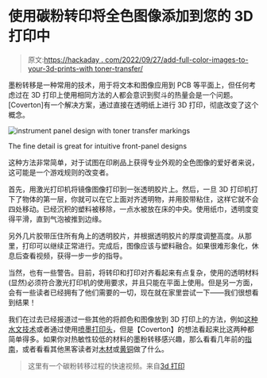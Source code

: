# 使用碳粉转印将全色图像添加到您的 3D 打印中

> 原文:[https://hackaday . com/2022/09/27/add-full-color-images-to-your-3d-prints-with toner-transfer/](https://hackaday.com/2022/09/27/add-full-color-images-to-your-3d-prints-with-toner-transfer/)

墨粉转移是一种常用的技术，用于将文本和图像应用到 PCB 等平面上，但任何考虑过在 3D 打印上使用相同方法的人都会意识到熨斗的热量会是一个问题。[Coverton]有一个解决方案，通过直接在透明纸上进行 3D 打印，彻底改变了这个概念。

![instrument panel design with toner transfer markings](../Images/41499fb820116ccf5f28356115845fae.png)

The fine detail is great for intuitive front-panel designs

这种方法非常简单，对于试图在印刷品上获得专业外观的全色图像的爱好者来说，这可能是一个游戏规则的改变者。

首先，用激光打印机将镜像图像打印到一张透明胶片上。然后，一旦 3D 打印机打下了物体的第一层，你就可以在它上面对齐透明物，并用胶带粘住，这样它就不会四处移动。已经沉积的塑料被移除，一点水被放在床的中央。使用纸巾，透明度变得平滑，直到气泡被推到边缘。

另外几片胶带压住所有角上的透明胶片，并根据透明胶片的厚度调整高度。从那里，打印可以继续正常进行。完成后，图像应该与塑料融合。如果很难形象化，休息后查看视频，获得一步一步的指导。

当然，也有一些警告。目前，将转印和打印对齐看起来有点复杂，使用的透明材料(显然)必须符合激光打印机的使用要求，并且只能在平面上使用。但是另一方面，会有一些读者已经拥有了他们需要的一切，现在就在家里尝试一下——我们很想看到结果！

我们在过去已经报道过一些其他的将颜色和图像放到 3D 打印上的方法，例如[这种水文技术](https://hackaday.com/2015/05/13/printing-photorealistic-images-on-3d-objects/)或者通过使用[喷墨打印头](https://hackaday.com/2021/12/04/full-color-3d-printing-with-the-help-of-an-inkjet-head/)，但是【Coverton】的想法看起来比这两种都简单得多。如果你对热敏性较低的材料的墨粉转移感兴趣，那么看看几年前的[指南](https://hackaday.com/2016/09/12/take-your-pcbs-from-good-to-great-toner-transfer/)，或者看看其他黑客读者对[木材](https://hackaday.com/2016/11/18/need-an-enclosure-try-scrap-wood-with-toner-transfer-labels/)或[黄铜](https://hackaday.com/2019/06/19/etching-large-brass-sheets-is-harder-than-you-think/)做了什么。

> 这里有一个碳粉转移过程的快速视频。来自[3d 打印](https://www.reddit.com/r/3Dprinting/)